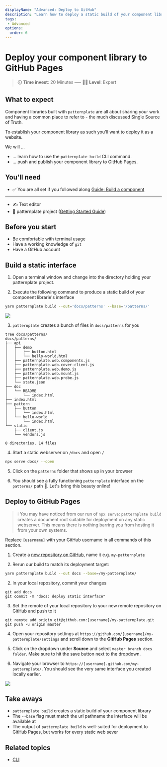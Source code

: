 ```yaml
---
displayName: "Advanced: Deploy to GitHub"
description: "Learn how to deploy a static build of your component library to GitHub Pages"
tags: 
 - Advanced
options:
  order: 6
---
```


# Deploy your component library to GitHub Pages

> :timer_clock: **Time invest**: 20 Minutes ––– :woman_student: **Level**: Expert


## What to expect

Component libraries built with `patternplate` are all
about sharing your work and having a common place to
refer to - the much discussed Single Source of Truth.

To establish your component library as such you'll want to
deploy it as a website.

We will …

* … learn how to use the `patternplate build` CLI command.
* … push and publish your component library to GitHub Pages.

## You'll need

* :white_check_mark: You are all set if you followed along [Guide: Build a component](./doc/docs/guides/add-component?guides-enabled=true)

---

* :writing_hand: Text editor
* :file_folder: patternplate project ([Getting Started Guide](./doc/docs/guides/getting-started?guides-enabled=true))

## Before you start

* Be comfortable with terminal usage
* Have a working knowledge of `git`
* Have a GitHub account

## Build a static interface 

1. Open a terminal window and change into the directory holding your patternplate project.

2. Execute the following command to produce a static build
of your component librarie's interface

  ```bash
  yarn patternplate build --out='docs/patterns' --base='/patterns/'
  ```

  ![](https://patternplate.github.io/media/casts/cast-build.svg)

3. `patternplate` creates a bunch of files in `docs/patterns` for you

```
tree docs/patterns/
docs/patterns/
├── api
│   ├── demo
│   │   ├── button.html
│   │   └── hello-world.html
│   ├── patternplate.web.components.js
│   ├── patternplate.web.cover-client.js
│   ├── patternplate.web.demo.js
│   ├── patternplate.web.mount.js
│   ├── patternplate.web.probe.js
│   └── state.json
├── doc
│   └── README
│       └── index.html
├── index.html
├── pattern
│   ├── button
│   │   └── index.html
│   └── hello-world
│       └── index.html
└── static
    ├── client.js
    └── vendors.js

8 directories, 14 files
```

4. Start a static webserver on `/docs` and open `/`

```bash
npx serve docs/ --open
```

5. Click on the `patterns` folder that shows up in your browser

6. You should see a fully functioning `patternplate` interface on the
`patterns/` path :tada:. Let's bring this beauty online!


## Deploy to GitHub Pages

> :information_source: You may have noticed from our run of `npx serve`: `patternplate build` creates a document root suitable for deployment on any static webserver. This means there is nothing barring you from hosting it from your own systems.

Replace `[username]` with your GitHub username in all commands of this section.

1. Create a [new repository on GitHub](https://github.com/new), 
name it e.g. `my-patternplate`

2. Rerun our build to match its deployment target:

  ```bash
  yarn patternplate build --out docs --base=/my-patternplate/
  ```

2. In your local repository, commit your changes

  ```
  git add docs
  git commit -m "docs: deploy static interface"
  ```

3. Set the remote of your local repository to your new remote repository on GitHub and push to it

  ```
  git remote add origin git@github.com:[username]/my-patternplate.git
  git push -u origin master
  ```

4. Open your repository settings at `https://github.com/[username]/my-patternplate/settings` and 
scroll down to the **GitHub Pages** section.

5. Click on the dropdown under **Source** and select `master branch docs folder`. Make sure
to hit the save button next to the dropdown.

6. Navigate your browser to `https://[username].github.com/my-patternplate/`. You should see the very same interface you created locally earlier. 

![](https://patternplate.github.io/media/images/screenshot-hello-world.svg)

## Take aways

* `patternplate build` creates a static build of your component library
* The `--base` flag must match the url pathname the interface will be available at
* The output of `patternplate build` is well-suited for deployment to GitHub Pages,
  but works for every static web sever

## Related topics

* [CLI](./doc/docs/reference/cli?reference-enabled=true)

